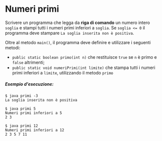# Numeri primi

Scrivere un programma che legga da **riga di comando** un numero intero `soglia` e stampi tutti i numeri primi inferiori a `soglia`.
Se `soglia <= 0` il programma deve stampare `La soglia inserita non è positiva`. 

Oltre al metodo `main()`, il programma deve definire e utilizzare i seguenti metodi:
* `public static boolean primo(int n)` che restituisce `true` se `n` è primo e `false` altrimenti;
* `public static void numeriPrimi(int limite)` che stampa tutti i numeri primi inferiori a `limite`, utilizzando il metodo `primo`

##### Esempio d'esecuzione:

```text
$ java primi -3
La soglia inserita non è positiva

$ java primi 5
Numeri primi inferiori a 5
2 3 

$ java primi 12
Numeri primi inferiori a 12
2 3 5 7 11
```
